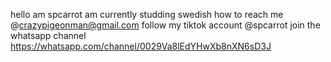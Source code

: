 hello am spcarrot
am currently studding swedish
how to reach me @crazypigeonman@gmail.com
follow my tiktok account @spcarrot
join the whatsapp channel https://whatsapp.com/channel/0029Va8lEdYHwXb8nXN6sD3J
